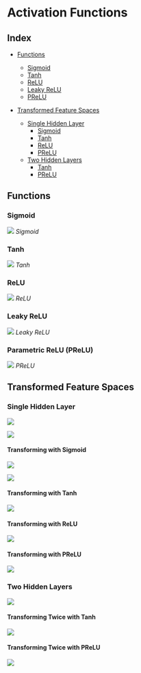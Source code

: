 # Activation Functions

## Index

- [Functions](#functions)
    - [Sigmoid](#sigmoid)
    - [Tanh](#tanh)
    - [ReLU](#relu)
    - [Leaky ReLU](#leaky-relu)
    - [PReLU](#prelu)

- [Transformed Feature Spaces](#transformed-feature-spaces)
    - [Single Hidden Layer](#single-hidden-layer)
        - [Sigmoid](#transforming-with-sigmoid)
        - [Tanh](#transforming-with-tanh)
        - [ReLU](#transforming-with-relu)
        - [PReLU](#transforming-with-prelu)
    - [Two Hidden Layers](#two-hidden-layers)
        - [Tanh](#transforming-twice-with-tanh)
        - [PReLU](#transforming-twice-with-prelu)

## Functions

### Sigmoid

![](activation_sigmoid.png)
*Sigmoid*

### Tanh

![](activation_tanh.png)
*Tanh*

### ReLU

![](activation_relu.png)
*ReLU*

### Leaky ReLU

![](activation_leaky.png)
*Leaky ReLU*

### Parametric ReLU (PReLU)

![](activation_prelu.png)
*PReLU*

## Transformed Feature Spaces

### Single Hidden Layer

![](feature_space_1hidden.png)

![](feature_space_1hidden_plates.png)

#### Transforming with Sigmoid

![](act_sigmoid1.png)

![](act_sigmoid2.png)

#### Transforming with Tanh

![](act_tanh.png)

#### Transforming with ReLU

![](act_relu.png)

#### Transforming with PReLU

![](act_prelu.png)

### Two Hidden Layers

![](feature_space_2hidden.png)

#### Transforming Twice with Tanh

![](act_tanh_2hidden.png)

#### Transforming Twice with PReLU

![](act_prelu_2hidden.png)